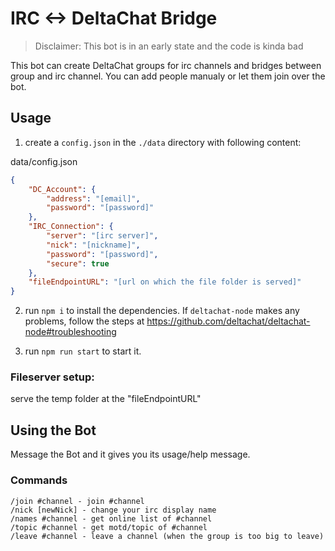 # **IRC <-> DeltaChat** Bridge

> Disclaimer: This bot is in an early state and the code is kinda bad

This bot can create DeltaChat groups for irc channels and bridges between group and irc channel. You can add people manualy or let them join over the bot.
## Usage

1. create a `config.json` in the `./data` directory with following content: 

data/config.json
```json
{
    "DC_Account": {
        "address": "[email]",
        "password": "[password]"
    },
    "IRC_Connection": {
        "server": "[irc server]",
        "nick": "[nickname]",
        "password": "[password]",
        "secure": true
    },
    "fileEndpointURL": "[url on which the file folder is served]"
}
```
2. run `npm i` to install the dependencies. If `deltachat-node` makes any problems, follow the steps at https://github.com/deltachat/deltachat-node#troubleshooting

3. run `npm run start` to start it.

### Fileserver setup:
serve the temp folder at the "fileEndpointURL"

## Using the Bot

Message the Bot and it gives you its usage/help message.

### Commands

```
/join #channel - join #channel
/nick [newNick] - change your irc display name
/names #channel - get online list of #channel
/topic #channel - get motd/topic of #channel
/leave #channel - leave a channel (when the group is too big to leave)
```